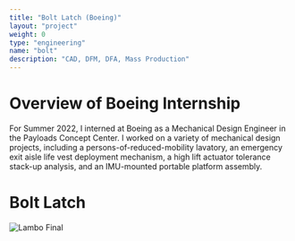 ```yaml
---
title: "Bolt Latch (Boeing)"
layout: "project"
weight: 0
type: "engineering"
name: "bolt"
description: "CAD, DFM, DFA, Mass Production"
---
```


# Overview of Boeing Internship

For Summer 2022, I interned at Boeing as a Mechanical Design Engineer in the Payloads Concept Center. I worked on a variety of mechanical design projects, including a persons-of-reduced-mobility lavatory, an emergency exit aisle life vest deployment mechanism, a high lift actuator tolerance stack-up analysis, and an IMU-mounted portable platform assembly.

# Bolt Latch



![Lambo Final](/img/Lambo7.PNG)
